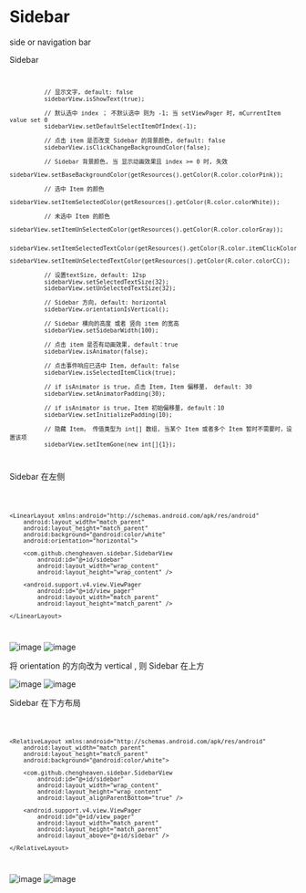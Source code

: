 # Sidebar
side or navigation bar

Sidebar
<code>

              // 显示文字, default: false
              sidebarView.isShowText(true);
              
              // 默认选中 index ； 不默认选中 则为 -1; 当 setViewPager 时, mCurrentItem value set 0
              sidebarView.setDefaultSelectItemOfIndex(-1);
        
              // 点击 item 是否改变 Sidebar 的背景颜色, default: false
              sidebarView.isClickChangeBackgroundColor(false);
               
              // Sidebar 背景颜色, 当 显示动画效果且 index >= 0 时, 失效
              sidebarView.setBaseBackgroundColor(getResources().getColor(R.color.colorPink));
          
              // 选中 Item 的颜色
              sidebarView.setItemSelectedColor(getResources().getColor(R.color.colorWhite));
        
              // 未选中 Item 的颜色
              sidebarView.setItemUnSelectedColor(getResources().getColor(R.color.colorGray));
        
              sidebarView.setItemSelectedTextColor(getResources().getColor(R.color.itemClickColor));
              sidebarView.setItemUnSelectedTextColor(getResources().getColor(R.color.colorCC));

              // 设置textSize, default: 12sp
              sidebarView.setSelectedTextSize(32);
              sidebarView.setUnSelectedTextSize(32);

              // Sidebar 方向, default: horizontal
              sidebarView.orientationIsVertical();
        
              // Sidebar 横向的高度 或者 竖向 item 的宽高
              sidebarView.setSidebarWidth(100);
        
              // 点击 item 是否有动画效果, default：true
              sidebarView.isAnimator(false);
        
              // 点击事件响应已选中 Item, default: false
              sidebarView.isSelectedItemClick(true);
        
              // if isAnimator is true, 点击 Item, Item 偏移量， default: 30
              sidebarView.setAnimatorPadding(30);
        
              // if isAnimator is true, Item 初始偏移量, default：10
              sidebarView.setInitializePadding(10);
        
              // 隐藏 Item， 传值类型为 int[] 数组, 当某个 Item 或者多个 Item 暂时不需要时，设置该项
              sidebarView.setItemGone(new int[]{1});
              
</code>
            
Sidebar 在左侧

<code>

    <LinearLayout xmlns:android="http://schemas.android.com/apk/res/android"
        android:layout_width="match_parent"
        android:layout_height="match_parent"
        android:background="@android:color/white"
        android:orientation="horizontal">
        
        <com.github.chengheaven.sidebar.SidebarView
            android:id="@+id/sidebar"
            android:layout_width="wrap_content"
            android:layout_height="wrap_content" />
        
        <android.support.v4.view.ViewPager
            android:id="@+id/view_pager"
            android:layout_width="match_parent"
            android:layout_height="match_parent" />
        
    </LinearLayout>
    
</code>

![image](http://github.com/heavencheng/Sidebar/raw/master/images/3.gif)         ![image](http://github.com/heavencheng/Sidebar/raw/master/images/3-1.gif)

将 orientation 的方向改为 vertical , 则 Sidebar 在上方

![image](http://github.com/heavencheng/Sidebar/raw/master/images/2.gif)         ![image](http://github.com/heavencheng/Sidebar/raw/master/images/2-1.gif)
        
Sidebar 在下方布局

<code>

    <RelativeLayout xmlns:android="http://schemas.android.com/apk/res/android"
        android:layout_width="match_parent"
        android:layout_height="match_parent"
        android:background="@android:color/white">
        
        <com.github.chengheaven.sidebar.SidebarView
            android:id="@+id/sidebar"
            android:layout_width="wrap_content"
            android:layout_height="wrap_content"
            android:layout_alignParentBottom="true" />
        
        <android.support.v4.view.ViewPager
            android:id="@+id/view_pager"
            android:layout_width="match_parent"
            android:layout_height="match_parent"
            android:layout_above="@+id/sidebar" />
        
    </RelativeLayout>
    
</code>

![image](http://github.com/heavencheng/Sidebar/raw/master/images/1.gif)         ![image](http://github.com/heavencheng/Sidebar/raw/master/images/1-1.gif)